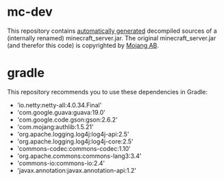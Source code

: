mc-dev
======

This repository contains [automatically generated](https://github.com/Bukkit/Bukkit-MinecraftServer/) decompiled sources of a (internally renamed) minecraft_server.jar. The original minecraft_server.jar (and therefor this code) is copyrighted by [Mojang AB](http://www.mojang.com).

gradle
======
This repository recommends you to use these dependencies in Gradle:

- ’io.netty:netty-all:4.0.34.Final'
- 'com.google.guava:guava:19.0'
- 'com.google.code.gson:gson:2.6.2'
- 'com.mojang:authlib:1.5.21'
- 'org.apache.logging.log4j:log4j-api:2.5'
- 'org.apache.logging.log4j:log4j-core:2.5'
- 'commons-codec:commons-codec:1.10'
- 'org.apache.commons:commons-lang3:3.4'
- 'commons-io:commons-io:2.4'
- 'javax.annotation:javax.annotation-api:1.2'